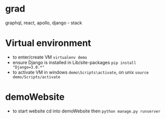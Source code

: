 # grad
graphql, react, apollo, django - stack

# Virtual environment

- to enter/create VM `virtualenv demo`
- ensure Django is installed in Lib/site-packages `pip install "Django=3.0.*"`
- to activate VM in windows `demo\Scripts\activate`, on unix `source demo/Scripts/activate`
# demoWebsite

- to start website cd into demoWebsite then `python manage.py runserver`

